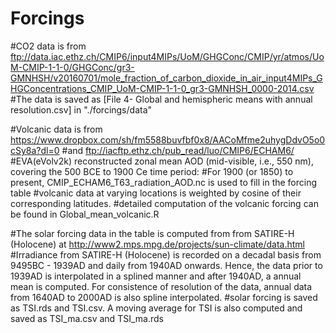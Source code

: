 # Forcings
#CO2 data is from ftp://data.iac.ethz.ch/CMIP6/input4MIPs/UoM/GHGConc/CMIP/yr/atmos/UoM-CMIP-1-1-0/GHGConc/gr3-GMNHSH/v20160701/mole_fraction_of_carbon_dioxide_in_air_input4MIPs_GHGConcentrations_CMIP_UoM-CMIP-1-1-0_gr3-GMNHSH_0000-2014.csv
#The data is saved as [File 4- Global and hemispheric means with annual resolution.csv] in "./forcings/data"

#Volcanic data is from https://www.dropbox.com/sh/fm5588buvfbf0x8/AACoMfme2uhygDdvO5o0cSy8a?dl=0
#and ftp://iacftp.ethz.ch/pub_read/luo/CMIP6/ECHAM6/
#EVA(eVolv2k) reconstructed zonal mean AOD (mid-visible, i.e., 550 nm), covering the 500 BCE to 1900 Ce time period:
#For 1900 (or 1850) to present, CMIP_ECHAM6_T63_radiation_AOD.nc is used to fill in the forcing table
#volcanic data at varying locations is weighted by cosine of their corresponding latitudes. 
#detailed computation of the volcanic forcing can be found in Global_mean_volcanic.R


#The solar forcing data in the table is computed from from SATIRE-H (Holocene) at http://www2.mps.mpg.de/projects/sun-climate/data.html
#Irradiance from SATIRE-H (Holocene) is recorded on a decadal basis from 9495BC - 1939AD and daily from 1940AD onwards. Hence, the data prior to 1939AD is interpolated in a splined manner and after 1940AD, a annual mean is computed. For consistence of resolution of the data, annual data from 1640AD to 2000AD is also spline interpolated. 
#solar forcing is saved as TSI.rds and TSI.csv. A moving average for TSI is also computed and saved as TSI_ma.csv and TSI_ma.rds
